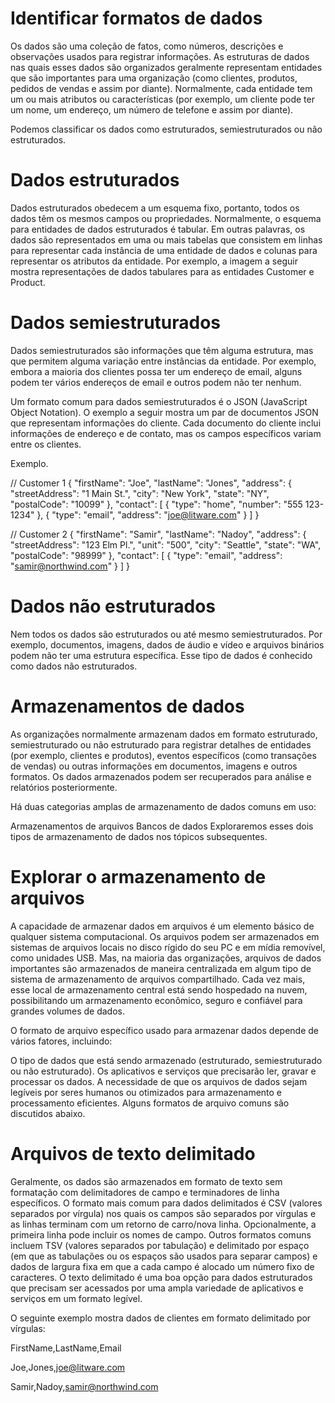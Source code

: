 # Identificar formatos de dados

Os dados são uma coleção de fatos, como números, descrições e observações usados para registrar informações. As estruturas de dados nas quais esses dados são organizados geralmente representam entidades que são importantes para uma organização (como clientes, produtos, pedidos de vendas e assim por diante). Normalmente, cada entidade tem um ou mais atributos ou características (por exemplo, um cliente pode ter um nome, um endereço, um número de telefone e assim por diante).

Podemos classificar os dados como estruturados, semiestruturados ou não estruturados.

# Dados estruturados

Dados estruturados obedecem a um esquema fixo, portanto, todos os dados têm os mesmos campos ou propriedades. Normalmente, o esquema para entidades de dados estruturados é tabular. Em outras palavras, os dados são representados em uma ou mais tabelas que consistem em linhas para representar cada instância de uma entidade de dados e colunas para representar os atributos da entidade. Por exemplo, a imagem a seguir mostra representações de dados tabulares para as entidades Customer e Product.



# Dados semiestruturados
Dados semiestruturados são informações que têm alguma estrutura, mas que permitem alguma variação entre instâncias da entidade. Por exemplo, embora a maioria dos clientes possa ter um endereço de email, alguns podem ter vários endereços de email e outros podem não ter nenhum.

Um formato comum para dados semiestruturados é o JSON (JavaScript Object Notation). O exemplo a seguir mostra um par de documentos JSON que representam informações do cliente. Cada documento do cliente inclui informações de endereço e de contato, mas os campos específicos variam entre os clientes.

Exemplo. </p>
// Customer 1
{
  "firstName": "Joe",
  "lastName": "Jones",
  "address":
  {
    "streetAddress": "1 Main St.",
    "city": "New York",
    "state": "NY",
    "postalCode": "10099"
  },
  "contact":
  [
    {
      "type": "home",
      "number": "555 123-1234"
    },
    {
      "type": "email",
      "address": "joe@litware.com"
    }
  ]
}

// Customer 2
{
  "firstName": "Samir",
  "lastName": "Nadoy",
  "address":
  {
    "streetAddress": "123 Elm Pl.",
    "unit": "500",
    "city": "Seattle",
    "state": "WA",
    "postalCode": "98999"
  },
  "contact":
  [
    {
      "type": "email",
      "address": "samir@northwind.com"
    }
  ]
}

# Dados não estruturados
Nem todos os dados são estruturados ou até mesmo semiestruturados. Por exemplo, documentos, imagens, dados de áudio e vídeo e arquivos binários podem não ter uma estrutura específica. Esse tipo de dados é conhecido como dados não estruturados.

# Armazenamentos de dados

As organizações normalmente armazenam dados em formato estruturado, semiestruturado ou não estruturado para registrar detalhes de entidades (por exemplo, clientes e produtos), eventos específicos (como transações de vendas) ou outras informações em documentos, imagens e outros formatos. Os dados armazenados podem ser recuperados para análise e relatórios posteriormente.

Há duas categorias amplas de armazenamento de dados comuns em uso:

Armazenamentos de arquivos
Bancos de dados
Exploraremos esses dois tipos de armazenamento de dados nos tópicos subsequentes.

# Explorar o armazenamento de arquivos

A capacidade de armazenar dados em arquivos é um elemento básico de qualquer sistema computacional. Os arquivos podem ser armazenados em sistemas de arquivos locais no disco rígido do seu PC e em mídia removível, como unidades USB. Mas, na maioria das organizações, arquivos de dados importantes são armazenados de maneira centralizada em algum tipo de sistema de armazenamento de arquivos compartilhado. Cada vez mais, esse local de armazenamento central está sendo hospedado na nuvem, possibilitando um armazenamento econômico, seguro e confiável para grandes volumes de dados.

O formato de arquivo específico usado para armazenar dados depende de vários fatores, incluindo:

O tipo de dados que está sendo armazenado (estruturado, semiestruturado ou não estruturado).
Os aplicativos e serviços que precisarão ler, gravar e processar os dados.
A necessidade de que os arquivos de dados sejam legíveis por seres humanos ou otimizados para armazenamento e processamento eficientes.
Alguns formatos de arquivo comuns são discutidos abaixo.

# Arquivos de texto delimitado
Geralmente, os dados são armazenados em formato de texto sem formatação com delimitadores de campo e terminadores de linha específicos. O formato mais comum para dados delimitados é CSV (valores separados por vírgula) nos quais os campos são separados por vírgulas e as linhas terminam com um retorno de carro/nova linha. Opcionalmente, a primeira linha pode incluir os nomes de campo. Outros formatos comuns incluem TSV (valores separados por tabulação) e delimitado por espaço (em que as tabulações ou os espaços são usados para separar campos) e dados de largura fixa em que a cada campo é alocado um número fixo de caracteres. O texto delimitado é uma boa opção para dados estruturados que precisam ser acessados por uma ampla variedade de aplicativos e serviços em um formato legível.

O seguinte exemplo mostra dados de clientes em formato delimitado por vírgulas:

FirstName,LastName,Email </p>
Joe,Jones,joe@litware.com </p>
Samir,Nadoy,samir@northwind.com </p>
